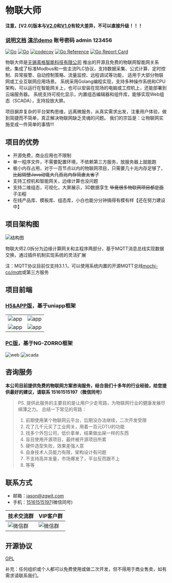 # 物联大师

**注意，[V2.0]版本与[V2.0](https://github.com/zgwit/iot-master/tree/v1)和[V1.0](https://github.com/zgwit/iot-master/tree/v1)有较大差异，不可以直接升级！！！**

### [说明文档](https://iot-master.com/manual)  [演示demo](http://demo.iot-master.com:8080/) 账号密码 admin 123456

[![Go](https://github.com/zgwit/iot-master/actions/workflows/go.yml/badge.svg)](https://github.com/zgwit/iot-master/actions/workflows/go.yml)
[![Go](https://github.com/zgwit/iot-master/actions/workflows/codeql-analysis.yml/badge.svg)](https://github.com/zgwit/iot-master/actions/workflows/codeql-analysis.yml)
[![codecov](https://codecov.io/gh/zgwit/iot-master/branch/main/graph/badge.svg?token=AK5TD8KQ5C)](https://codecov.io/gh/zgwit/iot-master)
[![Go Reference](https://pkg.go.dev/badge/github.com/zgwit/iot-master.svg)](https://pkg.go.dev/github.com/zgwit/iot-master)
[![Go Report Card](https://goreportcard.com/badge/github.com/zgwit/iot-master)](https://goreportcard.com/report/github.com/zgwit/iot-master)

物联大师是[无锡真格智能科技有限公司](https://labs.zgwit.com)
推出的开源且免费的物联网智能网关系统，集成了标准Modbus和一些主流PLC协议，支持数据采集、公式计算、定时控制、异常报警、自动控制策略、流量监控、远程调试等功能，
适用于大部分物联网或工业互联网应用场景。
系统采用Golang编程实现，支持多种操作系统和CPU架构，可以运行在智能网关上，也可以安装在现场的电脑或工控机上，还能部署到云端服务器。
系统支持可视化显示，内置组态编辑器和组件库，能够实现Web组态（SCADA），支持投放大屏。

项目摒弃复杂的平台架构思维，远离微服务，从真实需求出发，注重用户体验，做到简捷而不简单，真正解决物联网缺乏灵魂的问题。
我们的宗旨是：让物联网实施变成一件简单的事情!!!

## 项目的优势

- 开源免费，商业应用也不限制
- 单一程序文件，不需要配置环境，不依赖第三方服务，放服务器上就能跑
- 极小内存占用，对于一百节点以内的物联网项目，只需要几十兆内存足够了，~~比起隔壁Java动辄大几百兆内存简直太省了~~
- 支持工控机和智能网关，边缘计算也没问题
- 支持二维组态，可视化，大屏展示，3D数据孪生 ~~毕竟很多物联网项目都是面子工程~~
- 在线产品库、模板库、组态库，小白也能分分钟搞得有模有样【还在努力建设中】

## 项目架构图

![结构图](https://iot-master.com/frame.svg)

物联大师2.0拆分为边缘计算网关和主程序两部分，基于MQTT消息总线实现数据交换，通过插件机制实现系统的灵活扩展

注：MQTT协议目前仅支持3.1.1，可以使用系统内置的开源MQTT总线[mochi-co/mqtt](https://github.com/mochi-co/mqtt)或第三方服务

## 项目前端

### [H5&APP版](https://github.com/zgwit/iot-master-uniapp)，基于uniapp框架

|    |    |
|----|----|
|![app](https://iot-master.com/app1.png)|![app](https://iot-master.com/app2.png)|
|![app](https://iot-master.com/app3.png)|![app](https://iot-master.com/app4.png)|



### [PC版](https://github.com/zgwit/iot-master-ui)，基于NG-ZORRO框架

![web](https://iot-master.com/web1.jpg)
![scada](https://iot-master.com/hmi-editor.png)

## 咨询服务

**本公司目前提供免费的物联网方案咨询服务，结合我们十多年的行业经验，给您提供最好的建议，请联系 15161515197（微信同号）**

> PS. 提供此服务的主要目的是让用户少走弯路，为物联网行业的健康发展尽绵薄之力。
> 总结一下常见的弯路：
> 1. 前期使用某个物联网云平台，后期没办法继续，二次开发受限
> 2. 花了几千元买了工业网关，用着一百元DTU的功能
> 3. 找多个外包公司，低价拿单，结果做出屎一样的东西
> 4. 盲目使用开源项目，最终被开源项目所累
> 5. 硬件选型失败，效果差强人意
> 6. 自身技术人员能力有限，架构设计有问题
> 7. 不支持高并发量，市场爆发了，平台反而跟不上
> 8. 等等

## 联系方式

- 邮箱：[jason@zgwit.com](mailto:jason@zgwit.com)
- 手机：[15161515197](tel:15161515197)(微信同号)

| 技术交流群                                   | VIP客户群                                 |
|-----------------------------------------|----------------------------------------|
| ![微信群](https://iot-master.com/tech.png) | ![微信群](https://iot-master.com/vip.png) |


## 开源协议

[GPL](https://github.com/zgwit/iot-master/blob/main/LICENSE)

补充：任何组织或个人都可以免费使用或做二次开发，但不得用于商业售卖，如有需求请联系我们。
